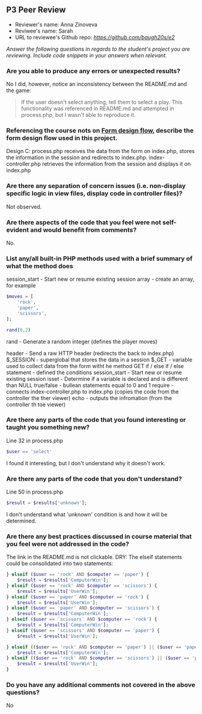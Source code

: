 ## P3 Peer Review

+ Reviewer's name: Anna Zinoveva
+ Reviwee's name: Sarah
+ URL to reviewee's Github repo: *<https://github.com/baugh20s/e2>*

*Answer the following questions in regards to the student's project you are reviewing. Include code snippets in your answers when relevant.*


### Are you able to produce any errors or unexpected results?
No
I did, however, notice an inconsistency between the README.md and the game:
> If the user doesn't select anything, tell them to select a play. 
This functionality was referenced in README.md and attempted in process.php, but I wasn't able to reproduce it.


### Referencing the course nots on [Form design flow](https://hesweb.dev/e2/notes#/php/form-flow), describe the form design flow used in this project.
Design C: 
process.php receives the data from the form on index.php, stores the information in the session  and redirects to index.php.
index-controller.php retrieves the information from the session and displays it on index.php


### Are there any separation of concern issues (i.e. non-display specific logic in view files, display code in controller files)? 
Not observed.

### Are there aspects of the code that you feel were not self-evident and would benefit from comments?
No.

### List any/all built-in PHP methods used with a brief summary of what the method does
session_start - Start new or resume existing session
array - create an array, for example 
```php 
$moves = [
    'rock',
    'paper',
    'scissors',
];
```

```php
rand(0,2)
```
rand - Generate a random integer (defines the player moves)

header - Send a raw HTTP header (redirects the back to index.php)
$_SESSION - superglobal that stores the data in a session
$_GET - variable used to collect data from the form witht he method GET
if / else if / else  statement - defined the conditions
session_start - Start new or resume existing session
isset - Determine if a variable is declared and is different than NULL
true/false - bullean statements equal to 0 and 1
require - connects index-controller.php to index.php (copies the code from the controller the ther viewer)
echo - outputs the infromation (from the controller th toe viewer)

### Are there any parts of the code that you found interesting or taught you something new?
Line 32 in process.php
```php
$user == 'select'
```
I found it interesting, but I don't understand why it doesn't work.

### Are there any parts of the code that you don't understand?
Line 50 in process.php
```php
$result = $results['unknown'];
```
I don't understand what 'unknown' condition is and how it will be determined.

### Are there any best practices discussed in course material that you feel were not addressed in the code?
The link in the README.md is not clickable.
DRY: The elseif statements could be consolidated into two statements:

```php
} elseif ($user == 'rock' AND $computer == 'paper') {
    $result = $results['ComputerWin'];
} elseif ($user == 'rock' AND $computer == 'scissors') {
    $result = $results['UserWin'];
} elseif ($user == 'paper' AND $computer == 'rock') {
    $result = $results['UserWin'];
} elseif ($user == 'paper' AND $computer == 'scissors') {
    $result = $results['ComputerWin'];
} elseif ($user == 'scissors' AND $computer == 'rock') {
    $result = $results['ComputerWin'];
} elseif ($user == 'scissors' AND $computer == 'paper') {
    $result = $results['UserWin'];
```

```php
} elseif (($user == 'rock' AND $computer == 'paper') || ($user == 'paper' AND $computer == 'scissors') || ($user == 'scissors' AND $computer == 'rock')) {
    $result = $results['ComputerWin'];
} elseif (($user == 'rock' AND $computer == 'scissors') || ($user == 'paper' AND $computer == 'rock') || ($user == 'scissors' AND $computer == 'paper')) {
    $result = $results['UserWin'];
} 
```

### Do you have any additional comments not covered in the above questions?
No
